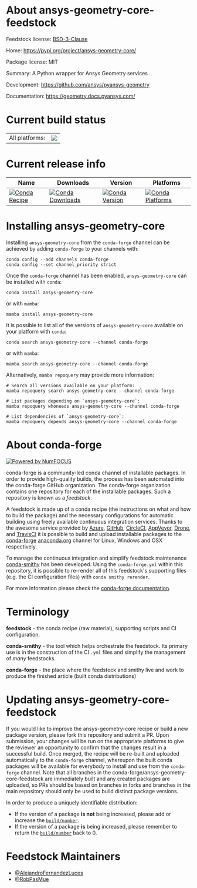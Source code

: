 About ansys-geometry-core-feedstock
===================================

Feedstock license: [BSD-3-Clause](https://github.com/conda-forge/ansys-geometry-core-feedstock/blob/main/LICENSE.txt)

Home: https://pypi.org/project/ansys-geometry-core/

Package license: MIT

Summary: A Python wrapper for Ansys Geometry services

Development: https://github.com/ansys/pyansys-geometry

Documentation: https://geometry.docs.pyansys.com/

Current build status
====================


<table><tr><td>All platforms:</td>
    <td>
      <a href="https://dev.azure.com/conda-forge/feedstock-builds/_build/latest?definitionId=22550&branchName=main">
        <img src="https://dev.azure.com/conda-forge/feedstock-builds/_apis/build/status/ansys-geometry-core-feedstock?branchName=main">
      </a>
    </td>
  </tr>
</table>

Current release info
====================

| Name | Downloads | Version | Platforms |
| --- | --- | --- | --- |
| [![Conda Recipe](https://img.shields.io/badge/recipe-ansys--geometry--core-green.svg)](https://anaconda.org/conda-forge/ansys-geometry-core) | [![Conda Downloads](https://img.shields.io/conda/dn/conda-forge/ansys-geometry-core.svg)](https://anaconda.org/conda-forge/ansys-geometry-core) | [![Conda Version](https://img.shields.io/conda/vn/conda-forge/ansys-geometry-core.svg)](https://anaconda.org/conda-forge/ansys-geometry-core) | [![Conda Platforms](https://img.shields.io/conda/pn/conda-forge/ansys-geometry-core.svg)](https://anaconda.org/conda-forge/ansys-geometry-core) |

Installing ansys-geometry-core
==============================

Installing `ansys-geometry-core` from the `conda-forge` channel can be achieved by adding `conda-forge` to your channels with:

```
conda config --add channels conda-forge
conda config --set channel_priority strict
```

Once the `conda-forge` channel has been enabled, `ansys-geometry-core` can be installed with `conda`:

```
conda install ansys-geometry-core
```

or with `mamba`:

```
mamba install ansys-geometry-core
```

It is possible to list all of the versions of `ansys-geometry-core` available on your platform with `conda`:

```
conda search ansys-geometry-core --channel conda-forge
```

or with `mamba`:

```
mamba search ansys-geometry-core --channel conda-forge
```

Alternatively, `mamba repoquery` may provide more information:

```
# Search all versions available on your platform:
mamba repoquery search ansys-geometry-core --channel conda-forge

# List packages depending on `ansys-geometry-core`:
mamba repoquery whoneeds ansys-geometry-core --channel conda-forge

# List dependencies of `ansys-geometry-core`:
mamba repoquery depends ansys-geometry-core --channel conda-forge
```


About conda-forge
=================

[![Powered by
NumFOCUS](https://img.shields.io/badge/powered%20by-NumFOCUS-orange.svg?style=flat&colorA=E1523D&colorB=007D8A)](https://numfocus.org)

conda-forge is a community-led conda channel of installable packages.
In order to provide high-quality builds, the process has been automated into the
conda-forge GitHub organization. The conda-forge organization contains one repository
for each of the installable packages. Such a repository is known as a *feedstock*.

A feedstock is made up of a conda recipe (the instructions on what and how to build
the package) and the necessary configurations for automatic building using freely
available continuous integration services. Thanks to the awesome service provided by
[Azure](https://azure.microsoft.com/en-us/services/devops/), [GitHub](https://github.com/),
[CircleCI](https://circleci.com/), [AppVeyor](https://www.appveyor.com/),
[Drone](https://cloud.drone.io/welcome), and [TravisCI](https://travis-ci.com/)
it is possible to build and upload installable packages to the
[conda-forge](https://anaconda.org/conda-forge) [anaconda.org](https://anaconda.org/)
channel for Linux, Windows and OSX respectively.

To manage the continuous integration and simplify feedstock maintenance
[conda-smithy](https://github.com/conda-forge/conda-smithy) has been developed.
Using the ``conda-forge.yml`` within this repository, it is possible to re-render all of
this feedstock's supporting files (e.g. the CI configuration files) with ``conda smithy rerender``.

For more information please check the [conda-forge documentation](https://conda-forge.org/docs/).

Terminology
===========

**feedstock** - the conda recipe (raw material), supporting scripts and CI configuration.

**conda-smithy** - the tool which helps orchestrate the feedstock.
                   Its primary use is in the construction of the CI ``.yml`` files
                   and simplify the management of *many* feedstocks.

**conda-forge** - the place where the feedstock and smithy live and work to
                  produce the finished article (built conda distributions)


Updating ansys-geometry-core-feedstock
======================================

If you would like to improve the ansys-geometry-core recipe or build a new
package version, please fork this repository and submit a PR. Upon submission,
your changes will be run on the appropriate platforms to give the reviewer an
opportunity to confirm that the changes result in a successful build. Once
merged, the recipe will be re-built and uploaded automatically to the
`conda-forge` channel, whereupon the built conda packages will be available for
everybody to install and use from the `conda-forge` channel.
Note that all branches in the conda-forge/ansys-geometry-core-feedstock are
immediately built and any created packages are uploaded, so PRs should be based
on branches in forks and branches in the main repository should only be used to
build distinct package versions.

In order to produce a uniquely identifiable distribution:
 * If the version of a package **is not** being increased, please add or increase
   the [``build/number``](https://docs.conda.io/projects/conda-build/en/latest/resources/define-metadata.html#build-number-and-string).
 * If the version of a package **is** being increased, please remember to return
   the [``build/number``](https://docs.conda.io/projects/conda-build/en/latest/resources/define-metadata.html#build-number-and-string)
   back to 0.

Feedstock Maintainers
=====================

* [@AlejandroFernandezLuces](https://github.com/AlejandroFernandezLuces/)
* [@RobPasMue](https://github.com/RobPasMue/)

